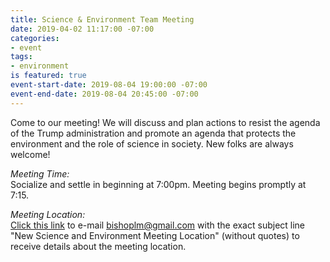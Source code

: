 ```yaml
---
title: Science & Environment Team Meeting
date: 2019-04-02 11:17:00 -07:00
categories:
- event
tags:
- environment
is featured: true
event-start-date: 2019-08-04 19:00:00 -07:00
event-end-date: 2019-08-04 20:45:00 -07:00
---
```


Come to our meeting! We will discuss and plan actions to resist the agenda of the Trump administration and promote an agenda that protects the environment and the role of science in society. New folks are always welcome!

*Meeting Time:*  
Socialize and settle in beginning at 7:00pm.  Meeting begins promptly at 7:15.

*Meeting Location:*  
[Click this link](mailto:bishoplm@gmail.com?subject=New%20Science%20and%20Environment%20Meeting%20Location) to e-mail bishoplm@gmail.com with the exact subject line "New Science and Environment Meeting Location" (without quotes) to receive details about the meeting location.